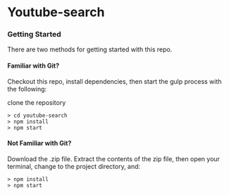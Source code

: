 # Youtube-search

### Getting Started

There are two methods for getting started with this repo.

#### Familiar with Git?
Checkout this repo, install dependencies, then start the gulp process with the following:

clone the repository
```
> cd youtube-search
> npm install
> npm start
```

#### Not Familiar with Git?
Download the .zip file.  Extract the contents of the zip file, then open your terminal, change to the project directory, and:

```
> npm install
> npm start
```
